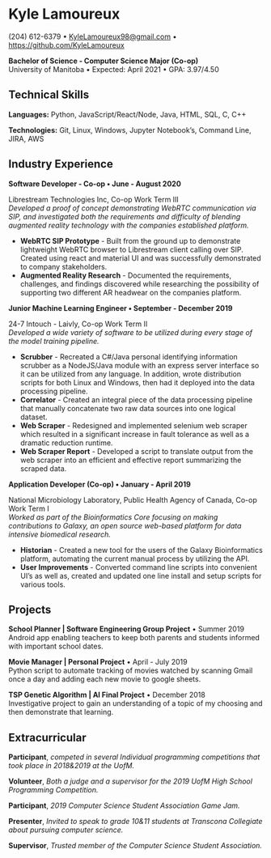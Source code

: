 
# **Kyle Lamoureux**
(204) 612-6379 • KyleLamoureux98@gmail.com • https://github.com/KyleLamoureux  

**Bachelor of Science - Computer Science Major (Co-op)**  
University of Manitoba • Expected: April 2021 • GPA: 3.97/4.50

## **Technical Skills**

**Languages:** Python, JavaScript/React/Node, Java, HTML, SQL, C, C++

**Technologies:** Git, Linux, Windows, Jupyter Notebook’s, Command Line, JIRA, AWS


## **Industry Experience**

**Software Developer - Co-op • June - August 2020**

Librestream Technologies Inc, Co-op Work Term III  
_Developed a proof of concept demonstrating WebRTC communication via SIP, and investigated both the requirements and difficulty of blending augmented reality technology with the companies established platform._
*   **WebRTC SIP Prototype** - Built from the ground up to demonstrate lightweight WebRTC browser to Librestream client calling over SIP.  Created using react and material UI and was successfully demonstrated to company stakeholders.
*   **Augmented Reality Research** - Documented the requirements, challenges, and findings discovered while researching the possibility of supporting two different AR headwear on the companies platform.

**Junior Machine Learning Engineer • September - December 2019**

24-7 Intouch - Laivly, Co-op Work Term II  
_Developed a wide variety of software to be utilized during every stage of the model training pipeline._
*   **Scrubber** - Recreated a C#/Java personal identifying information scrubber as a NodeJS/Java module with an express server interface so it can be utilized from any language. In addition, wrote distribution scripts for both Linux and Windows, then had it deployed into the data processing pipeline.
*   **Correlator** - Created an integral piece of the data processing pipeline that manually concatenate two raw data sources into one logical dataset.
*   **Web Scraper** - Redesigned and implemented selenium web scraper which resulted in a significant increase in fault tolerance as well as a dramatic reduction runtime.
*   **Web Scraper Report** - Developed a script to translate output from the web scraper into an efficient and effective report summarizing the scraped data.

**Application Developer (Co-op) • January - April 2019**

National Microbiology Laboratory, Public Health Agency of Canada, Co-op Work Term I  
_Worked as part of the Bioinformatics Core focusing on making contributions to Galaxy, an open source web-based platform for data intensive biomedical research._
*   **Historian** - Created a new tool for the users of the Galaxy Bioinformatics platform, automating the current manual process by utilizing the API.
*   **User Improvements** - Converted command line scripts into convenient UI’s as well as, created and updated one line install and setup scripts for various tools.


## **Projects**

**School Planner | Software Engineering Group Project** • Summer 2019  
Android app enabling teachers to keep both parents and students informed with important school dates.

**Movie Manager | Personal Project** • April - July 2019  
Python script to automate tracking of movies watched by scanning Gmail once a day and adding each new movie to google sheets.

**TSP Genetic Algorithm | AI Final Project** • December 2018  
Investigative project to gain an understanding of a topic of my choosing and then demonstrate that learning.


## **Extracurricular**

**Participant**, _competed in several Individual programming competitions that took place in 2018&2019 at the UofM._

**Volunteer**, _Both a judge and a supervisor for the 2019 UofM High School Programming Competition._

**Participant**, _2019 Computer Science Student Association Game Jam._

**Presenter**, _Invited to speak to grade 10&11 students at Transcona Collegiate about pursuing computer science._

**Supervisor**, _Trusted member of the Computer Science Student Association._
